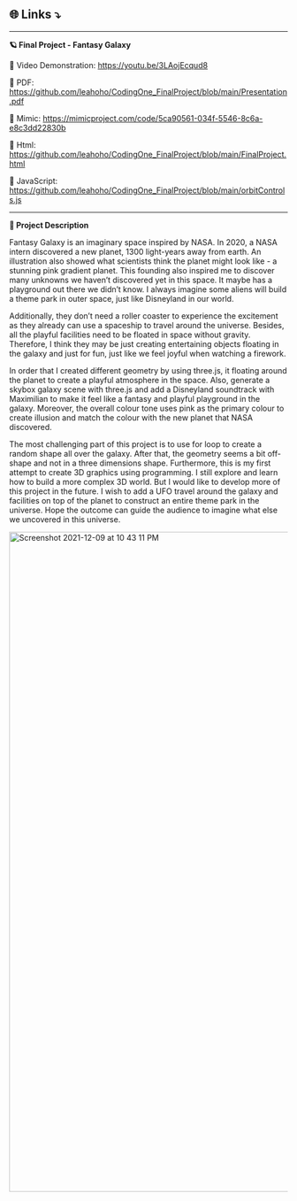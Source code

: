 ## 🌐 Links ⤵️

-----------

**🪐 Final Project - Fantasy Galaxy**

🔗 Video Demonstration: https://youtu.be/3LAojEcqud8

🔗 PDF: https://github.com/leahoho/CodingOne_FinalProject/blob/main/Presentation.pdf

🔗 Mimic: https://mimicproject.com/code/5ca90561-034f-5546-8c6a-e8c3dd22830b

🔗 Html: https://github.com/leahoho/CodingOne_FinalProject/blob/main/FinalProject.html

🔗 JavaScript: https://github.com/leahoho/CodingOne_FinalProject/blob/main/orbitControls.js

-----------

**🌌 Project Description**

Fantasy Galaxy is an imaginary space inspired by NASA. In 2020, a NASA intern discovered a new planet, 1300 light-years away from earth. An illustration also showed what scientists think the planet might look like - a stunning pink gradient planet. This founding also inspired me to discover many unknowns we haven’t discovered yet in this space. It maybe has a playground out there we didn’t know. I always imagine some aliens will build a theme park in outer space, just like Disneyland in our world. 

Additionally, they don’t need a roller coaster to experience the excitement as they already can use a spaceship to travel around the universe. Besides, all the playful facilities need to be floated in space without gravity. Therefore, I think they may be just creating entertaining objects floating in the galaxy and just for fun, just like we feel joyful when watching a firework. 

In order that I created different geometry by using three.js,  it floating around the planet to create a playful atmosphere in the space. Also, generate a skybox galaxy scene with three.js and add a Disneyland soundtrack with Maximilian to make it feel like a fantasy and playful playground in the galaxy. Moreover, the overall colour tone uses pink as the primary colour to create illusion and match the colour with the new planet that NASA discovered. 

The most challenging part of this project is to use for loop to create a random shape all over the galaxy. After that, the geometry seems a bit off-shape and not in a three dimensions shape. Furthermore,  this is my first attempt to create 3D graphics using programming. I still explore and learn how to build a more complex 3D world. But I would like to develop more of this project in the future. I wish to add a UFO travel around the galaxy and facilities on top of the planet to construct an entire theme park in the universe. Hope the outcome can guide the audience to imagine what else we uncovered in this universe.   


<img width="1193" alt="Screenshot 2021-12-09 at 10 43 11 PM" src="https://user-images.githubusercontent.com/39073888/145487476-752a0bd3-ba4e-439a-b7fa-3ab9f0aedf6d.png">

